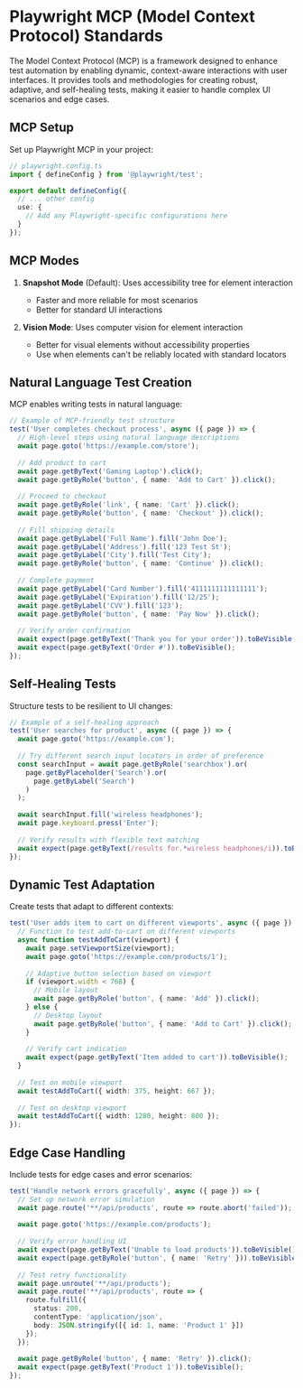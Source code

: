 # Playwright MCP (Model Context Protocol) Standards

The Model Context Protocol (MCP) is a framework designed to enhance test automation by enabling dynamic, context-aware interactions with user interfaces. It provides tools and methodologies for creating robust, adaptive, and self-healing tests, making it easier to handle complex UI scenarios and edge cases.

## MCP Setup

Set up Playwright MCP in your project:

```typescript
// playwright.config.ts
import { defineConfig } from '@playwright/test';

export default defineConfig({
  // ... other config
  use: {
    // Add any Playwright-specific configurations here
  }
});
```

## MCP Modes

1. **Snapshot Mode** (Default): Uses accessibility tree for element interaction
   - Faster and more reliable for most scenarios
   - Better for standard UI interactions

2. **Vision Mode**: Uses computer vision for element interaction
   - Better for visual elements without accessibility properties
   - Use when elements can't be reliably located with standard locators

## Natural Language Test Creation

MCP enables writing tests in natural language:

```typescript
// Example of MCP-friendly test structure
test('User completes checkout process', async ({ page }) => {
  // High-level steps using natural language descriptions
  await page.goto('https://example.com/store');
  
  // Add product to cart
  await page.getByText('Gaming Laptop').click();
  await page.getByRole('button', { name: 'Add to Cart' }).click();
  
  // Proceed to checkout
  await page.getByRole('link', { name: 'Cart' }).click();
  await page.getByRole('button', { name: 'Checkout' }).click();
  
  // Fill shipping details
  await page.getByLabel('Full Name').fill('John Doe');
  await page.getByLabel('Address').fill('123 Test St');
  await page.getByLabel('City').fill('Test City');
  await page.getByRole('button', { name: 'Continue' }).click();
  
  // Complete payment
  await page.getByLabel('Card Number').fill('4111111111111111');
  await page.getByLabel('Expiration').fill('12/25');
  await page.getByLabel('CVV').fill('123');
  await page.getByRole('button', { name: 'Pay Now' }).click();
  
  // Verify order confirmation
  await expect(page.getByText('Thank you for your order')).toBeVisible();
  await expect(page.getByText('Order #')).toBeVisible();
});
```

## Self-Healing Tests

Structure tests to be resilient to UI changes:

```typescript
// Example of a self-healing approach
test('User searches for product', async ({ page }) => {
  await page.goto('https://example.com');
  
  // Try different search input locators in order of preference
  const searchInput = await page.getByRole('searchbox').or(
    page.getByPlaceholder('Search').or(
      page.getByLabel('Search')
    )
  );
  
  await searchInput.fill('wireless headphones');
  await page.keyboard.press('Enter');
  
  // Verify results with flexible text matching
  await expect(page.getByText(/results for.*wireless headphones/i)).toBeVisible();
});
```

## Dynamic Test Adaptation

Create tests that adapt to different contexts:

```typescript
test('User adds item to cart on different viewports', async ({ page }) => {
  // Function to test add-to-cart on different viewports
  async function testAddToCart(viewport) {
    await page.setViewportSize(viewport);
    await page.goto('https://example.com/products/1');
    
    // Adaptive button selection based on viewport
    if (viewport.width < 768) {
      // Mobile layout
      await page.getByRole('button', { name: 'Add' }).click();
    } else {
      // Desktop layout
      await page.getByRole('button', { name: 'Add to Cart' }).click();
    }
    
    // Verify cart indication
    await expect(page.getByText('Item added to cart')).toBeVisible();
  }
  
  // Test on mobile viewport
  await testAddToCart({ width: 375, height: 667 });
  
  // Test on desktop viewport
  await testAddToCart({ width: 1280, height: 800 });
});
```

## Edge Case Handling

Include tests for edge cases and error scenarios:

```typescript
test('Handle network errors gracefully', async ({ page }) => {
  // Set up network error simulation
  await page.route('**/api/products', route => route.abort('failed'));
  
  await page.goto('https://example.com/products');
  
  // Verify error handling UI
  await expect(page.getByText('Unable to load products')).toBeVisible();
  await expect(page.getByRole('button', { name: 'Retry' })).toBeVisible();
  
  // Test retry functionality
  await page.unroute('**/api/products');
  await page.route('**/api/products', route => {
    route.fulfill({
      status: 200,
      contentType: 'application/json',
      body: JSON.stringify([{ id: 1, name: 'Product 1' }])
    });
  });
  
  await page.getByRole('button', { name: 'Retry' }).click();
  await expect(page.getByText('Product 1')).toBeVisible();
});
```
